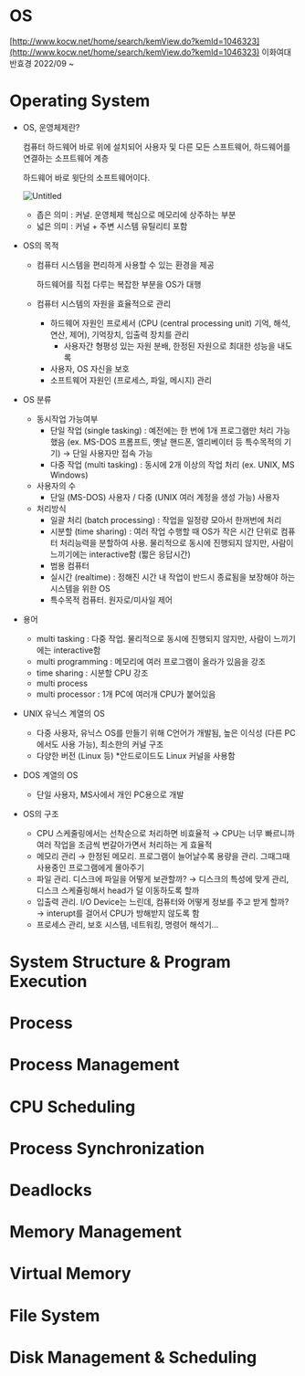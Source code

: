 # OS

[http://www.kocw.net/home/search/kemView.do?kemId=1046323](http://www.kocw.net/home/search/kemView.do?kemId=1046323)
이화여대 반효경
2022/09 ~

# Operating System

- OS, 운영체제란?
    
    컴퓨터 하드웨어 바로 위에 설치되어 사용자 및 다른 모든 스프트웨어, 하드웨어를 연결하는 소프트웨어 계층
    
    하드웨어 바로 윗단의 소프트웨어이다. 
    
    ![Untitled](https://s3-us-west-2.amazonaws.com/secure.notion-static.com/10479cc1-791e-4fda-b514-a67ee7a732cc/Untitled.png)
    
    - 좁은 의미 : 커널. 운영체제 핵심으로 메모리에 상주하는 부분
    - 넓은 의미 : 커널 + 주변 시스템 유틸리티 포함
- OS의 목적
    - 컴퓨터 시스템을 편리하게 사용할 수 있는 환경을 제공
        
        하드웨어를 직접 다루는 복잡한 부분을 OS가 대행
        
    - 컴퓨터 시스템의 자원을 효율적으로 관리
        
        - 하드웨어 자원인 프로세서 (CPU (central processing unit) 기억, 해석, 연산, 제어), 기억장치, 입출력 장치를 관리
           - 사용자간 형평성 있는 자원 분배, 한정된 자원으로 최대한 성능을 내도록
        - 사용자, OS 자신을 보호
        - 소프트웨어 자원인 (프로세스, 파일, 메시지) 관리
        
- OS 분류
    - 동시작업 가능여부
        - 단일 작업 (single tasking) : 예전에는 한 번에 1개 프로그램만 처리 가능했음 (ex. MS-DOS 프롬프트, 옛날 핸드폰, 엘리베이터 등 특수목적의 기기) → 단일 사용자만 접속 가능
        - 다중 작업 (multi tasking) : 동시에 2개 이상의 작업 처리 (ex. UNIX, MS Windows)
    - 사용자의 수
        - 단일 (MS-DOS) 사용자 / 다중 (UNIX 여러 계정을 생성 가능) 사용자
    - 처리방식
        - 일괄 처리 (batch processing) : 작업을 일정량 모아서 한꺼번에 처리
        - 시분할 (time sharing) : 여러 작업 수행할 때 OS가 작은 시간 단위로 컴퓨터 처리능력을 분할하여 사용. 물리적으로 동시에 진행되지 않지만, 사람이 느끼기에는 interactive함 (짧은 응답시간)
        - 범용 컴퓨터
        - 실시간 (realtime) : 정해진 시간 내 작업이 반드시 종료됨을 보장해야 하는 시스템을 위한 OS
        - 특수목적 컴퓨터. 원자로/미사일 제어
- 용어
    - multi tasking : 다중 작업. 물리적으로 동시에 진행되지 않지만, 사람이 느끼기에는 interactive함
    - multi programming : 메모리에 여러 프로그램이 올라가 있음을 강조
    - time sharing : 시분할 CPU 강조
    - multi process
    - multi processor : 1개 PC에 여러개 CPU가 붙어있음
- UNIX 유닉스 계열의 OS
    - 다중 사용자, 유닉스 OS를 만들기 위해 C언어가 개발됨, 높은 이식성 (다른 PC에서도 사용 가능), 최소한의 커널 구조
    - 다양한 버전 (Linux 등) *안드로이드도 Linux 커널을 사용함
- DOS 계열의 OS
    - 단일 사용자, MS사에서 개인 PC용으로 개발
- OS의 구조
    - CPU 스케줄링에서는 선착순으로 처리하면 비효율적
    → CPU는 너무 빠르니까 여러 작업을 조금씩 번갈아가면서 처리하는 게 효율적
    - 메모리 관리
    → 한정된 메모리. 프로그램이 늘어날수록 용량을 관리. 그때그때 사용중인 프로그램에게 몰아주기
    - 파일 관리. 디스크에 파일을 어떻게 보관할까?
    → 디스크의 특성에 맞게 관리, 디스크 스케쥴링해서 head가 덜 이동하도록 할까
    - 입출력 관리. I/O Device는 느린데, 컴퓨터와 어떻게 정보를 주고 받게 할까?
    → interupt를 걸어서 CPU가 방해받지 않도록 함
    - 프로세스 관리, 보호 시스템, 네트워킹, 명령어 해석기…

# System Structure & Program Execution

# Process

# Process Management

# CPU Scheduling

# Process Synchronization

# Deadlocks

# Memory Management

# Virtual Memory

# File System

# Disk Management & Scheduling
